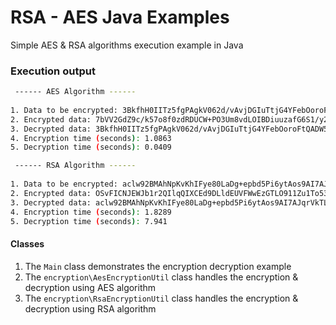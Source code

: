 # RSA - AES Java Examples

Simple AES & RSA algorithms execution example in Java

### Execution output 

```sh
 ------ AES Algorithm ------ 
 
1. Data to be encrypted: 3BkfhH0IITz5fgPAgkV062d/vAvjDGIuTtjG4YFebOoroFtQADW59X1Wqz5QffeDDi8Qf1XkH5cAyVuIwOud7f2h+edi8uXHOFAMNnOpHdswcoqnox91O0lhtqT366ZxspzM/A==
2. Encrypted data: 7bVV2GdZ9c/k57o8f0zdRDUCW+PO3Um8vdLOIBDiuuzafG6S1/y2+ewso9WA3DPSI5HHZOBHhitOyTcAm++96o30MMWqhVuHlbpft+LS4ZxES0/srGlK6QkMxTL1hA9Wfw7w3iWc49A2d/a6LzvRxw==
3. Decrypted data: 3BkfhH0IITz5fgPAgkV062d/vAvjDGIuTtjG4YFebOoroFtQADW59X1Wqz5QffeDDi8Qf1XkH5cAyVuIwOud7f2h+edi8uXHOFAMNnOpHdswcoqnox91O0lhtqT366ZxspzM/A==
4. Encryption time (seconds): 1.0863
5. Decryption time (seconds): 0.0409

 ------ RSA Algorithm ------ 
 
1. Data to be encrypted: aclw92BMAhNpKvKhIFye80LaDg+epbd5Pi6ytAos9AI7AJqrVkTLTSK+m+/C8bO/CYOuwFk1shuqwIaa6pUzZQpE6a9NtX4aj94i3+wI2JbORFOd5w4zMtjW0t1RbkAY2ZEgbA==
2. Encrypted data: OSvFICNJEWJb1r2QIlqQIXCEd9DLldEUVFWwEzGTLO911Zu1To53Xy5sc8nnDYYbwVIal6Mcdk/kSIW1ruNGugnhDhwtNISbr7w3gRcPeR51f4F0UmuvgsUNXFw5SVluo13oSHZLEm1LEcbm9X9/z2EGUquj1x8b8FOfL03vL1y0FFzZbTC0bMyOSkDjJT5enDv4yiC+gmnqb1jsSwDJOehx3RgZGClCrDsWFMQH+DMSFuEdUMx72rnBPElh1PJrcQrufelodQRE5zJP+wBC9LgNdqcs0icgoMMBRe/Ngl5DkMDl+mC4RIQgQC5kep4pYD75dtPxnVWHrpBzhF8igQ==
3. Decrypted data: aclw92BMAhNpKvKhIFye80LaDg+epbd5Pi6ytAos9AI7AJqrVkTLTSK+m+/C8bO/CYOuwFk1shuqwIaa6pUzZQpE6a9NtX4aj94i3+wI2JbORFOd5w4zMtjW0t1RbkAY2ZEgbA==
4. Encryption time (seconds): 1.8289
5. Decryption time (seconds): 7.941
```

#### Classes

1. The ```Main``` class demonstrates the encryption decryption example 
2. The  ```encryption\AesEncryptionUtil``` class handles the encryption & decryption using AES algorithm
2. The  ```encryption\RsaEncryptionUtil``` class handles the encryption & decryption using RSA algorithm
